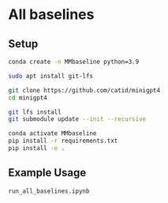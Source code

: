 # All baselines

## Setup


```bash
conda create -n MMbaseline python=3.9

sudo apt install git-lfs

git clone https://github.com/catid/minigpt4
cd minigpt4

git lfs install
git submodule update --init --recursive

conda activate MMbaseline
pip install -r requirements.txt
pip install -e .
```

## Example Usage


```bash
run_all_baselines.ipynb
```
